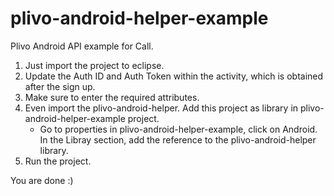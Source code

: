 plivo-android-helper-example
============================

Plivo Android API example for Call.

1. Just import the project to eclipse.
2. Update the Auth ID and Auth Token within the activity, which is obtained after the sign up.
3. Make sure to enter the required attributes.
4. Even import the plivo-android-helper. Add this project as library in plivo-android-helper-example project.
      - Go to properties in plivo-android-helper-example, click on Android. In the Libray section, add the reference to the plivo-android-helper library.
5. Run the project.

You are done :)
